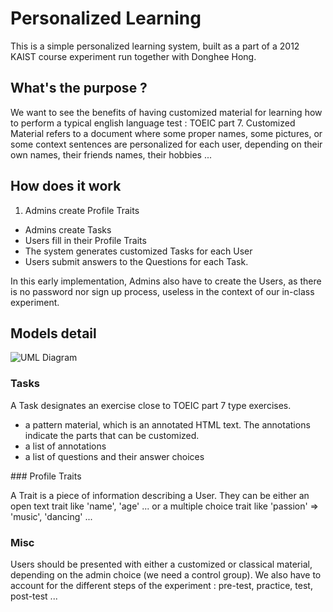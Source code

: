 # Personalized Learning

This is a simple personalized learning system, built as a part of a 2012 KAIST course experiment run together with Donghee Hong.

## What's the purpose ?

We want to see the benefits of having customized material for learning how to
perform a typical english language test : TOEIC part 7.
Customized Material refers to a document where some proper names, some
pictures, or some context sentences are personalized for each user, depending
on their own names, their friends names, their hobbies ...

## How does it work

1. Admins create Profile Traits
- Admins create Tasks
- Users fill in their Profile Traits
- The system generates customized Tasks for each User
- Users submit answers to the Questions for each Task.

In this early implementation, Admins also have to create the Users, as there is no password nor sign up process, useless in the context of our in-class
experiment.

## Models detail

![UML Diagram](https://www.lucidchart.com/publicSegments/view/50c96911-3410-4303-8d47-3d0d0a7c4e7c/image.png)

### Tasks

A Task designates an exercise close to TOEIC part 7 type exercises.

* a pattern material, which is an annotated HTML text. The annotations indicate
the parts that can be customized.
* a list of annotations
* a list of questions and their answer choices

### Profile Traits

A Trait is a piece of information describing a User.
They can be either an open text trait like 'name', 'age' ... or a
multiple choice trait like 'passion' => 'music', 'dancing' ...

### Misc

Users should be presented with either a customized or classical material, depending on the admin choice (we need a control group).
We also have to account for the different steps of the experiment : pre-test, practice, test, post-test ...
